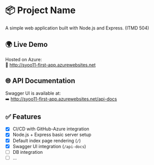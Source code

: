 # 📦 Project Name

A simple web application built with Node.js and Express. (ITMD 504)  

## 🌍 Live Demo  
  
Hosted on Azure:  
🔗 <a href="https://www.google.com/](http://syoo11-first-app.azurewebsites.net" target="_blank">http://syoo11-first-app.azurewebsites.net</a>  
  
  
## 🌐 API Documentation  
  
Swagger UI is available at:  
➡️ <a href="https://www.google.com/](http://syoo11-first-app.azurewebsites.net/api-docs" target="_blank">http://syoo11-first-app.azurewebsites.net/api-docs</a>   
  
      
## ✅ Features  
  
- [x] CI/CD with GitHub-Azure integration 
- [x] Node.js + Express basic server setup  
- [x] Default index page rendering (`/`)  
- [x] Swagger UI integration (`/api-docs`)  
- [ ] DB integration  
- [ ] ...  
